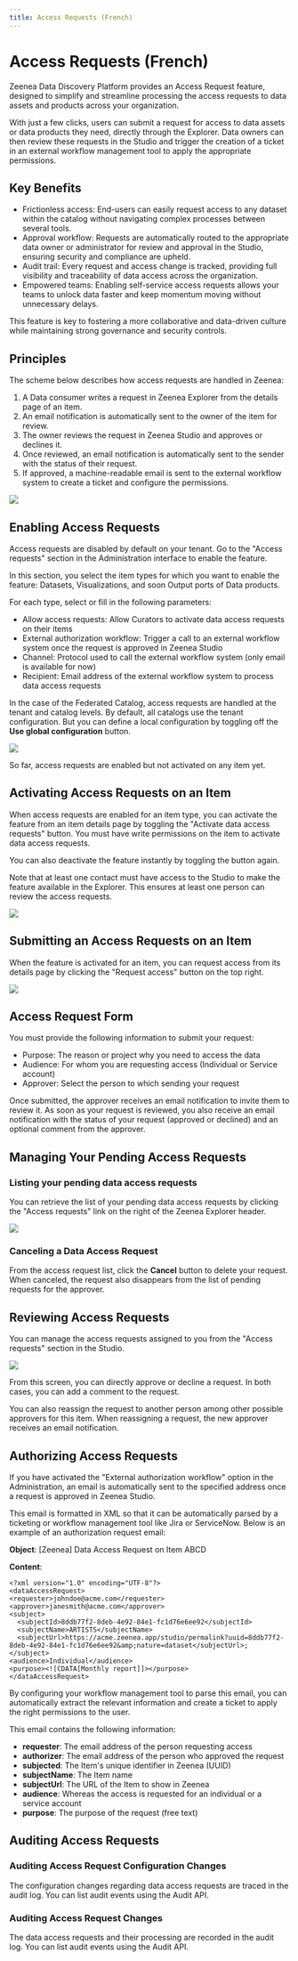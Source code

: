 ```yaml
---
title: Access Requests (French)
---
```


# Access Requests (French)

Zeenea Data Discovery Platform provides an Access Request feature, designed to simplify and streamline processing the access requests to data assets and products across your organization.

With just a few clicks, users can submit a request for access to data assets or data products they need, directly through the Explorer. Data owners can then review these requests in the Studio and trigger the creation of a ticket in an external workflow management tool to apply the appropriate permissions. 

## Key Benefits

* Frictionless access: End-users can easily request access to any dataset within the catalog without navigating complex processes between several tools.
* Approval workflow: Requests are automatically routed to the appropriate data owner or administrator for review and approval in the Studio, ensuring security and compliance are upheld.
* Audit trail: Every request and access change is tracked, providing full visibility and traceability of data access across the organization.
* Empowered teams: Enabling self-service access requests allows your teams to unlock data faster and keep momentum moving without unnecessary delays.

This feature is key to fostering a more collaborative and data-driven culture while maintaining strong governance and security controls.

## Principles

The scheme below describes how access requests are handled in Zeenea:

1. A Data consumer writes a request in Zeenea Explorer from the details page of an item.
2. An email notification is automatically sent to the owner of the item for review.
3. The owner reviews the request in Zeenea Studio and approves or declines it.
4. Once reviewed, an email notification is automatically sent to the sender with the status of their request.
5. If approved, a machine-readable email is sent to the external workflow system to create a ticket and configure the permissions.

![](./_shared/zeenea-access-requests.png)

##  Enabling Access Requests

Access requests are disabled by default on your tenant. Go to the "Access requests" section in the Administration interface to enable the feature.

In this section, you select the item types for which you want to enable the feature: Datasets, Visualizations, and soon Output ports of Data products.

For each type, select or fill in the following parameters:

* Allow access requests: Allow Curators to activate data access requests on their items
* External authorization workflow: Trigger a call to an external workflow system once the request is approved in Zeenea Studio
* Channel: Protocol used to call the external workflow system (only email is available for now)
* Recipient: Email address of the external workflow system to process data access requests

In the case of the Federated Catalog, access requests are handled at the tenant and catalog levels. By default, all catalogs use the tenant configuration. But you can define a local configuration by toggling off the **Use global configuration** button.

  ![](./_shared/zeenea-access-requests-enable.png)

So far, access requests are enabled but not activated on any item yet.  

## Activating Access Requests on an Item

When access requests are enabled for an item type, you can activate the feature from an item details page by toggling the "Activate data access requests" button. You must have write permissions on the item to activate data access requests.

You can also deactivate the feature instantly by toggling the button again.

Note that at least one contact must have access to the Studio to make the feature available in the Explorer. This ensures at least one person can review the access requests.

  ![](./_shared/zeenea-access-requests-activate.png)

## Submitting an Access Requests on an Item

When the feature is activated for an item, you can request access from its details page by clicking the "Request access" button on the top right.

  ![](./_shared/zeenea-access-requests-submit.png)

## Access Request Form

You must provide the following information to submit your request:

* Purpose: The reason or project why you need to access the data
* Audience: For whom you are requesting access (Individual or Service account)
* Approver: Select the person to which sending your request

Once submitted, the approver receives an email notification to invite them to review it. As soon as your request is reviewed, you also receive an email notification with the status of your request (approved or declined) and an optional comment from the approver.

## Managing Your Pending Access Requests

### Listing your pending data access requests

You can retrieve the list of your pending data access requests by clicking the "Access requests" link on the right of the Zeenea Explorer header.

  ![](./_shared/zeenea-access-requests-data.png)

### Canceling a Data Access Request

From the access request list, click the **Cancel** button to delete your request. When canceled, the request also disappears from the list of pending requests for the approver.

## Reviewing Access Requests

You can manage the access requests assigned to you from the "Access requests" section in the Studio.

  ![](./_shared/zeenea-access-requests-review.png)

From this screen, you can directly approve or decline a request. In both cases, you can add a comment to the request.

You can also reassign the request to another person among other possible approvers for this item. When reassigning a request, the new approver receives an email notification.

## Authorizing Access Requests

If you have activated the "External authorization workflow" option in the Administration, an email is automatically sent to the specified address once a request is approved in Zeenea Studio.

This email is formatted in XML so that it can be automatically parsed by a ticketing or workflow management tool like Jira or ServiceNow. Below is an example of an authorization request email:

**Object**: [Zeenea] Data Access Request on Item ABCD

**Content**:

```
<?xml version="1.0" encoding="UTF-8"?>
<dataAccessRequest>
<requester>johndoe@acme.com</requester>
<approver>janesmith@acme.com</approver>
<subject>
  <subjectId>8ddb77f2-8deb-4e92-84e1-fc1d76e6ee92</subjectId>
  <subjectName>ARTISTS</subjectName>
  <subjectUrl>https://acme.zeenea.app/studio/permalink?uuid=8ddb77f2-8deb-4e92-84e1-fc1d76e6ee92&amp;nature=dataset</subjectUrl>;
</subject>
<audience>Individual</audience>
<purpose><![CDATA[Monthly report]]></purpose>
</dataAccessRequest>
```

By configuring your workflow management tool to parse this email, you can automatically extract the relevant information and create a ticket to apply the right permissions to the user.

This email contains the following information:

* **requester**: The email address of the person requesting access
* **authorizer**: The email address of the person who approved the request
* **subjected**: The Item's unique identifier in Zeenea (UUID)
* **subjectName**: The Item name
* **subjectUrl**: The URL of the Item to show in Zeenea
* **audience**: Whereas the access is requested for an individual or a service account
* **purpose**: The purpose of the request (free text)

## Auditing Access Requests

### Auditing Access Request Configuration Changes

The configuration changes regarding data access requests are traced in the audit log. You can list audit events using the Audit API.

### Auditing Access Request Changes

The data access requests and their processing are recorded in the audit log. You can list audit events using the Audit API.